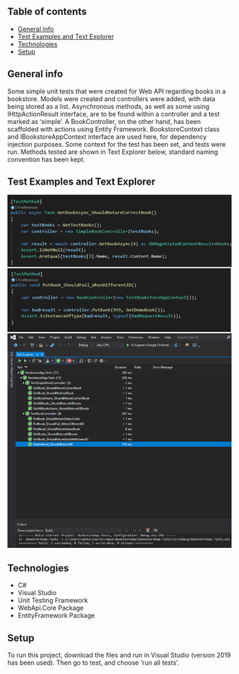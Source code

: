 ## Table of contents
* [General info](#general-info)
* [Test Examples and Text Explorer](#Test-examples-and-test-explorer)
* [Technologies](#technologies)
* [Setup](#setup)

## General info
Some simple unit tests that were created for Web API regarding books in a bookstore. Models were created and controllers were added, with data being stored as a list.  Asynchronous methods, as well as some using IHttpActionResult interface, are to be found within a controller and a test marked as ‘simple’.
A BookController, on the other hand, has been scaffolded with actions using Entity Framework. BookstoreContext class and IBookstoreAppContext interface are used here, for dependency injection purposes. Some context for the test has been set, and tests were run. Methods tested are shown in Text Explorer below, standard naming convention has been kept.

## Test Examples and Text Explorer

![Test1](./screenshots/Screen_1.png)
![Test2](./screenshots/Screen_2.png)
![TestExplorer](./screenshots/Screen1.png)

## Technologies

* C#
* Visual Studio
* Unit Testing Framework
* WebApi.Core Package
* EntityFramework Package

## Setup

To run this project, download the files and run in Visual Studio (version 2019 has been used). Then go to test, and choose 'run all tests'.


